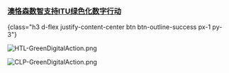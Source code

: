 ###  [澳恪森数智支持ITU绿色化数字行动](https://oxon8.netlify.app/post/2023-12-09-itu-cop28-outcomes)
{class="h3 d-flex justify-content-center btn btn-outline-success px-1 py-3"}
<div class="d-flex justify-content-center flex-row"><div class="m-3">

![HTL-GreenDigitalAction.png](HTL-GreenDigitalAction.png)

</div>
<div class="m-5">

![CLP-GreenDigitalAction.png](CLP-GreenDigitalAction.png)
</div>
</div>